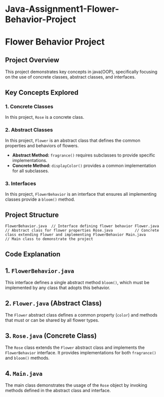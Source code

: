 # Java-Assignment1-Flower-Behavior-Project
# Flower Behavior Project

## Project Overview
This project demonstrates key concepts in java(OOP), specifically focusing on the use of concrete classes, abstract classes, and interfaces.

## Key Concepts Explored
### 1. **Concrete Classes**
In this project, `Rose` is a concrete class.

### 2. **Abstract Classes**
In this project, `Flower` is an abstract class that defines the common properties and behaviors of flowers.
- **Abstract Method:** `fragrance()` requires subclasses to provide specific implementations.
- **Concrete Method:** `displayColor()` provides a common implementation for all subclasses.

### 3. **Interfaces**
In this project, `FlowerBehavior` is an interface that ensures all implementing classes provide a `bloom()` method.

## Project Structure

``
FlowerBehavior.java  // Interface defining flower behavior
Flower.java         // Abstract class for flower properties
Rose.java          // Concrete class extending Flower and implementing FlowerBehavior
Main.java         // Main class to demonstrate the project
``

## Code Explanation

## 1. `FlowerBehavior.java`
This interface defines a single abstract method `bloom()`, which must be implemented by any class that adopts this behavior.

## 2. `Flower.java` (Abstract Class)
The `Flower` abstract class defines a common property (`color`) and methods that must or can be shared by all flower types.

## 3. `Rose.java` (Concrete Class)
The `Rose` class extends the `Flower` abstract class and implements the `FlowerBehavior` interface. It provides implementations for both `fragrance()` and `bloom()` methods.

## 4. `Main.java`
The main class demonstrates the usage of the `Rose` object by invoking methods defined in the abstract class and interface.



